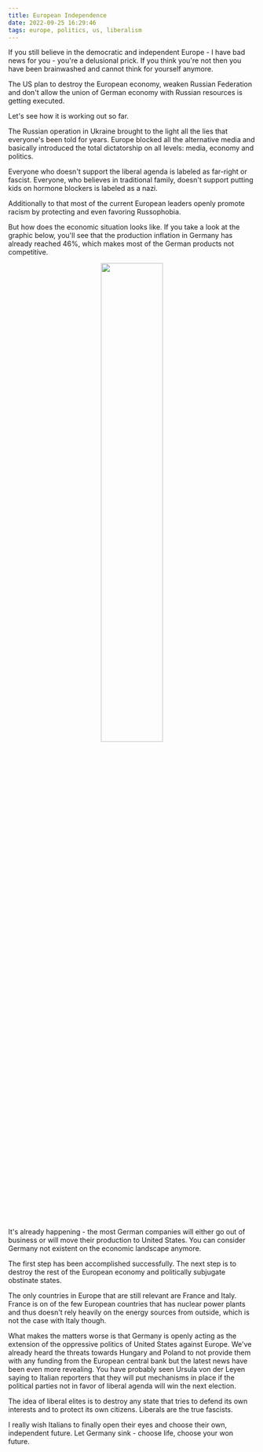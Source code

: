 ```yaml
---
title: European Independence
date: 2022-09-25 16:29:46
tags: europe, politics, us, liberalism
---
```


If you still believe in the democratic and independent Europe - I have bad news for you - you're a delusional prick. If you think you're not then you have been brainwashed and cannot think for yourself anymore.

The US plan to destroy the European economy, weaken Russian Federation and don't allow the union of German economy with Russian resources is getting executed.

<!-- more -->

Let's see how it is working out so far.

The Russian operation in Ukraine brought to the light all the lies that everyone's been told for years. Europe blocked all the alternative media and basically introduced the total dictatorship on all levels: media, economy and politics.

Everyone who doesn't support the liberal agenda is labeled as far-right or fascist. Everyone, who believes in traditional family, doesn't support
putting kids on hormone blockers is labeled as a nazi.

Additionally to that most of the current Еuropean leaders openly promote racism by protecting and even favoring Russophobia.

But how does the economic situation looks like. If you take a look at the graphic below, you'll see that the production inflation in Germany has already reached 46%, which makes most of the German products not competitive.

<div style="text-align: center;">
  <img src="inflation.jpg" width="50%" />
</div>

It's already happening - the most German companies will either go out of business or will move their production to United States. You can consider Germany not existent on the economic landscape anymore.

The first step has been accomplished successfully. The next step is to destroy the rest of the European economy and politically subjugate obstinate states.

The only countries in Europe that are still relevant are France and Italy. France is on of the few European countries that has nuclear power plants and thus doesn't rely heavily on the energy sources from outside, which is not the case with Italy though.

What makes the matters worse is that Germany is openly acting as the extension of the oppressive politics of United States against Europe. We've already heard the threats towards Hungary and Poland to not provide them with any funding from the European central bank but the latest news have been even more revealing. You have probably seen Ursula von der Leyen saying to Italian reporters that they will put mechanisms in place if the political parties not in favor of liberal agenda will win the next election.

The idea of liberal elites is to destroy any state that tries to defend its own interests and to protect its own citizens. Liberals are the true fascists.

I really wish Italians to finally open their eyes and choose their own, independent future. Let Germany sink - choose life, choose your won future.

